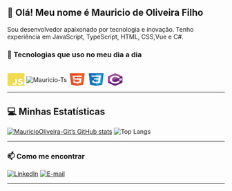## 👋 Olá! Meu nome é Mauricio de Oliveira Filho

Sou desenvolvedor apaixonado por tecnologia e inovação. Tenho experiência em JavaScript, TypeScript, HTML, CSS,Vue e C#.

### 🚀 Tecnologias que uso no meu dia a dia
<div style="display: inline_block"><br>
  <img align="center" alt="Mauricio-Js" height="30" width="40" src="https://raw.githubusercontent.com/devicons/devicon/master/icons/javascript/javascript-plain.svg">
  <img align="center" alt="Mauricio-Ts" height="30" width="40" src="https://raw.githubusercontent.com/devicons/devicon/master/icons/vue/typescript-plain.svg">
  <img align="center" alt="Mauricio-HTML" height="30" width="40" src="https://raw.githubusercontent.com/devicons/devicon/master/icons/html5/html5-original.svg">
  <img align="center" alt="Mauricio-CSS" height="30" width="40" src="https://raw.githubusercontent.com/devicons/devicon/master/icons/css3/css3-original.svg">
  <img align="center" alt="Mauricio-Csharp" height="30" width="40" src="https://raw.githubusercontent.com/devicons/devicon/master/icons/csharp/csharp-original.svg">
</div>

---

## 💻 Minhas Estatísticas

[![MauricioOliveira-Git’s GitHub stats](https://github-readme-stats.vercel.app/api?username=MauricioOliveira-Git&show_icons=true&theme=radical)](https://github.com/anuraghazra/github-readme-stats)
![Top Langs](https://github-readme-stats.vercel.app/api/top-langs/?username=MauricioOliveira-Git&layout=compact)

---

### 📫 Como me encontrar

[![LinkedIn](https://img.shields.io/badge/-LinkedIn-blue?style=flat-square&logo=linkedin&logoColor=white&link=https://www.linkedin.com/in/seulinkedin)](https://www.linkedin.com/in/seulinkedin)
[![E-mail](https://img.shields.io/badge/-Email-red?style=flat-square&logo=gmail&logoColor=white&link=mailto:seuemail@email.com)](mailto:seuemail@email.com)

---
